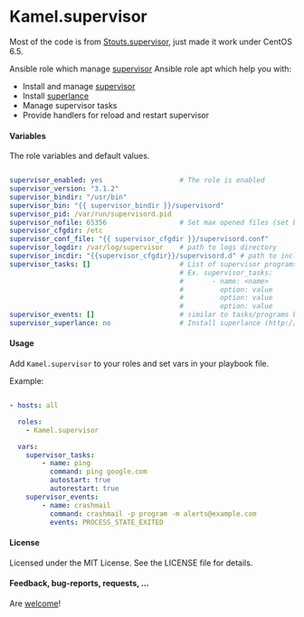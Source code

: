 Kamel.supervisor
=================

Most of the code is from [Stouts.supervisor](https://github.com/Stouts/Stouts.supervisor), just made it work under CentOS 6.5.

Ansible role which manage [supervisor](http://supervisord.org)
Ansible role apt which help you with:

* Install and manage [supervisor](http://supervisord.org)
* Install [superlance](http://superlance.readthedocs.org)
* Manage supervisor tasks
* Provide handlers for reload and restart supervisor

#### Variables

The role variables and default values.

```yaml

supervisor_enabled: yes                   # The role is enabled
supervisor_version: "3.1.2"
supervisor_bindir: "/usr/bin"
supervisor_bin: "{{ supervisor_bindir }}/supervisord"
supervisor_pid: /var/run/supervisord.pid
supervisor_nofile: 65356                  # Set max opened files (set blank to default limits)
supervisor_cfgdir: /etc
supervisor_conf_file: "{{ supervisor_cfgdir }}/supervisord.conf"
supervisor_logdir: /var/log/supervisor    # path to logs directory
supervisor_incdir: "{{supervisor_cfgdir}}/supervisord.d" # path to include directory
supervisor_tasks: []                      # List of supervisor programs
                                          # Ex. supervisor_tasks:
                                          #       - name: <name>
                                          #         option: value
                                          #         option: value
                                          #         option: value
supervisor_events: []                     # similar to tasks/programs but for eventlisteners like crashmail
supervisor_superlance: no                 # Install superlance (http://superlance.readthedocs.org/
```

#### Usage

Add `Kamel.supervisor` to your roles and set vars in your playbook file.

Example:

```yaml

- hosts: all

  roles:
    - Kamel.supervisor

  vars:
    supervisor_tasks:
        - name: ping
          command: ping google.com
          autostart: true
          autorestart: true
    supervisor_events:
        - name: crashmail
          command: crashmail -p program -m alerts@example.com
          events: PROCESS_STATE_EXITED
```

#### License

Licensed under the MIT License. See the LICENSE file for details.

#### Feedback, bug-reports, requests, ...

Are [welcome](https://github.com/kamelzcs/Kamel.supervisor/issues)!
